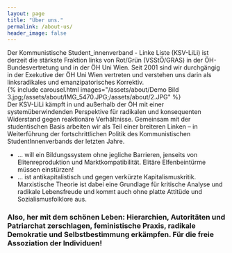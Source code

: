 ```yaml
---
layout: page
title: "Über uns."
permalink: /about-us/
header_image: false
---
```


Der Kommunistische Student_innenverband - Linke Liste (KSV-LiLi) ist derzeit die stärkste Fraktion links von Rot/Grün (VSStÖ/GRAS) in der ÖH-Bundesvertretung und in der ÖH Uni Wien. Seit 2001 sind wir durchgängig in der Exekutive der ÖH Uni Wien vertreten und verstehen uns darin als linksradikales und emanzipatorisches Korrektiv.
<br>
{% include carousel.html images="/assets/about/Demo Bild 3.jpg;/assets/about/IMG_5470.JPG;/assets/about/2.JPG" %}
<br>
Der KSV-LiLi kämpft in und außerhalb der ÖH mit einer systemüberwindenden Perspektive für radikalen und konsequenten Widerstand gegen reaktionäre Verhältnisse. Gemeinsam mit der studentischen Basis arbeiten wir als Teil einer breiteren Linken – in Weiterführung der fortschrittlichen Politik des Kommunistischen StudentInnenverbands der letzten Jahre.
<br>
* … will ein Bildungssystem ohne jegliche Barrieren, jenseits von Elitenreproduktion und Marktkompatibilität. Elitäre Elfenbeintürme müssen einstürzen!
* … ist antikapitalistisch und gegen verkürzte Kapitalismuskritik. Marxistische Theorie ist dabei eine Grundlage für kritische Analyse und radikale Lebensfreude und kommt auch ohne platte Attitüde und Sozialismusfolklore aus.

### Also, her mit dem schönen Leben: Hierarchien, Autoritäten und Patriarchat zerschlagen, feministische Praxis, radikale Demokratie und Selbstbestimmung erkämpfen. Für die freie Assoziation der Individuen!

